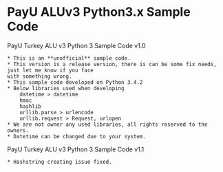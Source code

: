 # PayU ALUv3 Python3.x Sample Code
PayU Turkey ALU v3 Python 3 Sample Code v1.0

    * This is an **unofficial** sample code.
    * This version is a release version, there is can be some fix needs, just let me know if you face 
    with something wrong.
    * This sample code developed on Python 3.4.2
    * Below libraries used when developing
        datetime > datetime
        hmac
        hashlib
        urllib.parse > urlencode
        urllib.request > Request, urlopen
    * We are not owner any used libraries, all rights reserved to the owners.
    * Datetime can be changed due to your system.
    
PayU Turkey ALU v3 Python 3 Sample Code v1.1

    * Hashstring creating issue fixed.
